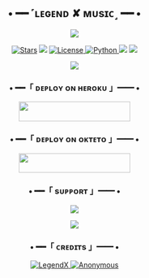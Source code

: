 <h2 align="center">
    • ━━ ˹ʟᴇɢᴇɴᴅ ✘ ᴍᴜsɪᴄ˼ ━━ •
</h2>

<p align="center">
  <img src="https://telegra.ph/file/253219eed5b37b5096524.jpg">
</p>

<p align="center">
<a href="https://github.com/TeamLegend77/LegendXMusic/stargazers"><img src="https://img.shields.io/github/stars/TeamLegend77/LegendXMusic?color=black&logo=github&logoColor=black&style=for-the-badge" alt="Stars" /></a>
<a href="https://github.com/TeamLegend77/LegendXMusic/network/members"> <img src="https://img.shields.io/github/forks/TeamLegend77/LegendXMusic?red=black&logo=github&logoColor=black&style=for-the-badge" /></a>
<a href="https://github.com/TeamLegend77/LegendXMusic/blob/master/LICENSE"> <img src="https://img.shields.io/badge/License-MIT-blueviolet?style=for-the-badge" alt="License" /> </a>
<a href="https://www.python.org/"> <img src="https://img.shields.io/badge/Written%20in-Python-orange?style=for-the-badge&logo=python" alt="Python" /> </a>
<a href="https://pypi.org/project/Pyrogram/"> <img src="https://img.shields.io/pypi/v/pyrogram?color=yellow&label=pyrogram&logo=python&logoColor=green&style=for-the-badge" /></a>
<a href="https://github.com/TeamLegend77/LegendXMusic/commits/TeamLegend77"> <img src="https://img.shields.io/github/last-commit/TeamLegend77/LegendXMusic?color=blue&logo=github&logoColor=green&style=for-the-badge" /></a>
</p>

<p align="center">
  <img src="https://telegra.ph/file/724b82cfcfe2927a78050.jpg">
</p>

<h3 align="center">
    • ━━「 ᴅᴇᴩʟᴏʏ ᴏɴ ʜᴇʀᴏᴋᴜ 」━━ •
</h3>

<p align="center"><a href="https://dashboard.heroku.com/new?template=https://github.com/TeamLegend77/LegendXMusic"> <img src="https://img.shields.io/badge/Deploy%20On%20Heroku-black?style=for-the-badge&logo=heroku" width="220" height="38.45"/></a></p>


<h3 align="center">
    • ━━「 ᴅᴇᴩʟᴏʏ ᴏɴ ᴏᴋᴛᴇᴛᴏ 」━━ •
</h3>

<p align="center"><a href="https://cloud.okteto.com/deploy?repository=https://github.com/TeamLegend77/LegendXMusic"><img src="https://img.shields.io/badge/Deploy%20On%20Okteto-black?style=for-the-badge&logo=Okteto" width="220" height="38.45"/></a></p>

<h3 align="center">
    • ━━「 sᴜᴩᴩᴏʀᴛ 」━━ •
</h3>

<p align="center">
<a href="https://telegram.me/YaaroKiMehfil_YKM"><img src="https://img.shields.io/badge/-Support%20Group-blue.svg?style=for-the-badge&logo=Telegram"></a>
</p>

<p align="center">
<a href="https://telegram.me/CRAZYxROMEO"><img src="https://img.shields.io/badge/%20Legend-blue.svg?style=for-the-badge&logo=Telegram"></a>
</p>

<h3 align="center">
    • ━━「 ᴄʀᴇᴅɪᴛs 」━━ •
</h3>

<p align="center">
<a href="https://github.com/TeamLegend77"> <img src="https://img.shields.io/badge/LegendX-black?style=for-the-badge&logo=github" alt="LegendX" /> </a>
<a href="https://github.com/AnonymousR1025"> <img src="https://img.shields.io/badge/Anonymous-black?style=for-the-badge&logo=github" alt="Anonymous" /> </a>
